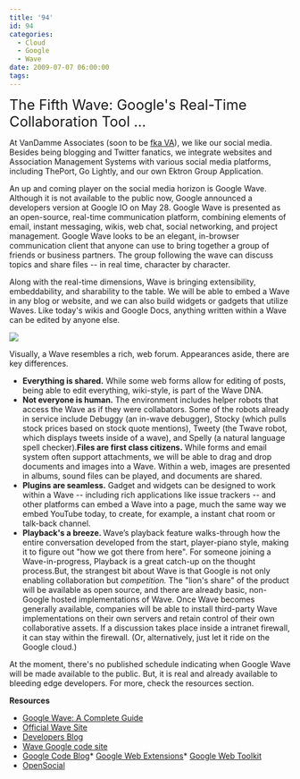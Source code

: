 ```yaml
---
title: '94'
id: 94
categories:
  - Cloud
  - Google
  - Wave
date: 2009-07-07 06:00:00
tags:
---
```


<span style="font-size:180%;">The Fifth Wave: Google's Real-Time Collaboration Tool ...</span>

At VanDamme Associates (soon to be [fka VA](http://www.youtube.com/VanDammeAssociates#play/all/uploads-all/2/kBuhQsVhEU8)), we like our social media. Besides being blogging and Twitter fanatics, we integrate websites and Association Management Systems with various social media platforms, including ThePort, Go Lightly, and our own Ektron Group Application.

An up and coming player on the social media horizon is Google Wave. Although it is not available to the public now, Google announced a developers version at Google IO on May 28\. Google Wave is presented as an open-source, real-time communication platform, combining elements of email, instant messaging, wikis, web chat, social networking, and project management. Google Wave looks to be an elegant, in-browser communication client that anyone can use to bring together a group of friends or business partners. The group following the wave can discuss topics and share files -- in real time, character by character.

Along with the real-time dimensions, Wave is bringing extensibility, embeddability, and sharability to the table. We will be able to embed a Wave in any blog or website, and we can also build widgets or gadgets that utilize Waves. Like today's wikis and Google Docs, anything written within a Wave can be edited by anyone else.

[![](http://wave.google.com/help/wave/images/ss1.gif)](http://wave.google.com/help/wave/images/ss1.gif)

Visually, a Wave resembles a rich, web forum. Appearances aside, there are key differences.

*   <span style="font-weight:bold;">Everything is shared.</span> While some web forms allow for editing of posts, being able to edit everything, wiki-style, is part of the Wave DNA.
*   <span style="font-weight:bold;">Not everyone is human.</span> The environment includes helper robots that access the Wave as if they were collabators. Some of the robots already in service include Debuggy (an in-wave debugger), Stocky (which pulls stock prices based on stock quote mentions), Tweety (the Twave robot, which displays tweets inside of a wave), and Spelly (a natural language spell checker).<span style="font-weight:bold;">Files are first class citizens.</span> While forms and email system often support attachments, we will be able to drag and drop documents and images into a Wave. Within a web, images are presented in albums, sound files can be played, and documents are shared.
*   <span style="font-weight:bold;">Plugins are seamless.</span> Gadget and widgets can be designed to work within a Wave -- including rich applications like issue trackers -- and other platforms can embed a Wave into a page, much the same way we embed YouTube today, to create, for example, a instant chat room or talk-back channel.
*   <span style="font-weight:bold;">Playback's a breeze. </span>Wave’s playback feature walks-through how the entire conversation developed from the start, player-piano style, making it to figure out "how we got there from here". For someone joining a Wave-in-progress, Playback is a great catch-up on the thought process.But, the strangest bit about Wave is that Google is not only enabling collaboration but <span style="font-style:italic;">competition. </span>The "lion's share" of the product will be available as open source, and there are already basic, non-Google hosted implementations of Wave. Once Wave becomes generally available, companies will be able to install third-party Wave implementations on their own servers and retain control of their own collaborative assets. If a discussion takes place inside a intranet firewall, it can stay within the firewall. (Or, alternatively, just let it ride on the Google cloud.)

At the moment, there's no published schedule indicating when Google Wave will be made available to the public. But, it is real and already available to bleeding edge developers. For more, check the resources section.

<span style="font-weight:bold;">Resources</span>

*   [Google Wave: A  Complete Guide](http://mashable.com/2009/05/28/google-wave-guide)
*   [Official Wave Site](http://wave.google.com/)
*   [Developers Blog](http://googlewavedev.blogspot.com/)
*   [Wave Google code site](http://code.google.com/apis/wave/)
*   [Google Code Blog](http://googlecode.blogspot.com/)*   [Google Web  Extensions](http://mashable.com/2009/06/11/google-wave-extensions/)*   [Google Web Toolkit](http://code.google.com/webtoolkit/)
*   [OpenSocial](http://code.google.com/apis/opensocial/)